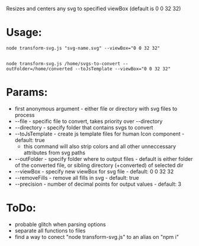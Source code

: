 Resizes and centers any svg to specified viewBox (default is 0 0 32 32)

# Usage:

```
node transform-svg.js "svg-name.svg" --viewBox="0 0 32 32"


node transform-svg.js /home/svgs-to-convert --outFolder=/home/converted --toJsTemplate --viewBox="0 0 32 32"
```

# Params:

- first anonymous argument - either file or directory with svg files to process
- --file - specific file to convert, takes priority over --directory
- --directory - specify folder that contains svgs to convert
- --toJsTemplate - create js template files for human Icon component - default: true
  - this command will also strip colors and all other unneccessary attributes from svg paths
- --outFolder - specify folder where to output files - default is either folder of the converted file, or sibling directory (+converted) of selected dir
- --viewBox - specify new viewBox for svg file - default: 0 0 32 32
- --removeFills - remove all fills in svg - default: true
- --precision - number of decimal points for output values - default: 3

# ToDo:

- probable glitch when parsing options
- separate all functions to files
- find a way to conect "node transform-svg.js" to an alias on "npm i"
